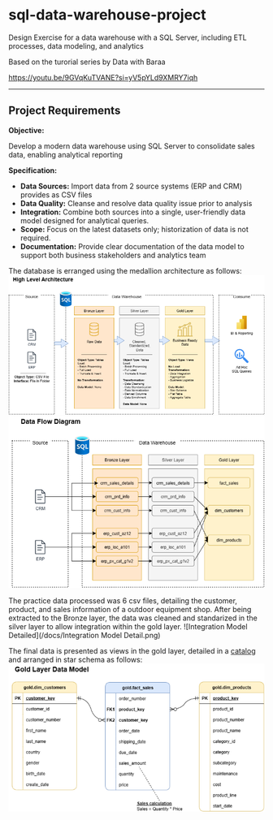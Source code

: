 # sql-data-warehouse-project

Design Exercise for a data warehouse with a SQL Server, including ETL processes, data modeling, and analytics

Based on the turorial series by Data with Baraa

https://youtu.be/9GVqKuTVANE?si=yV5pYLd9XMRY7iqh

---

## Project Requirements
**Objective:**

Develop a modern data warehouse using SQL Server to consolidate sales data, enabling analytical reporting

**Specification:**

- **Data Sources:** Import data from 2 source systems (ERP and CRM) provides as CSV files
- **Data Quality:** Cleanse and resolve data quality issue prior to analysis
- **Integration:** Combine both sources into a single, user-friendly data model designed for analytical queries.
- **Scope:** Focus on the latest datasets only; historization of data is not required.
- **Documentation:**  Provide clear documentation of the data model to support both business stakeholders and analytics team

The database is erranged using the medallion architecture as follows:
![High Level Architefcture](/docs/HL%20Architecture.png)
![Data Flow](/docs/Data%20Flow.png)

The practice data processed was 6 csv files, detailing the customer, product, and sales information of a outdoor equipment shop.
After being extracted to the Bronze layer, the data was cleaned and standarized in the silver layer to allow integration within the gold layer.
![Integration Model Detailed](/docs/Integration Model Detail.png)

The final data is presented as views in the gold layer, detailed in a [catalog](/docs/data_catalog.md) and arranged in star schema as follows:
![Gold Layer](/docs/Gold%20Layer%20Data.png) 
